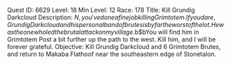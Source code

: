 Quest ID: 6629
Level: 18
Min Level: 12
Race: 178
Title: Kill Grundig Darkcloud
Description: $N, you've done a fine job killing Grimtotem. If you dare, Grundig Darkcloud and his personal band of brutes is by far the worst of the lot. He was the one who led the brutal attack on my village.$b$bYou will find him in Grimtotem Post a bit further up the path to the west. Kill him, and I will be forever grateful.
Objective: Kill Grundig Darkcloud and 6 Grimtotem Brutes, and return to Makaba Flathoof near the southeastern edge of Stonetalon.
